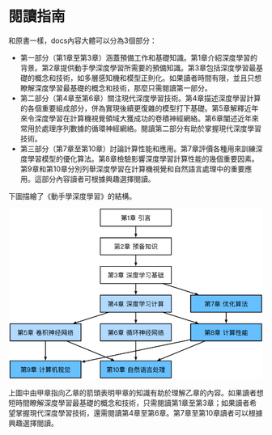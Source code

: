 # 閱讀指南
和原書一樣，docs內容大體可以分為3個部分：
* 第一部分（第1章至第3章）涵蓋預備工作和基礎知識。第1章介紹深度學習的背景。第2章提供動手學深度學習所需要的預備知識。第3章包括深度學習最基礎的概念和技術，如多層感知機和模型正則化。如果讀者時間有限，並且只想瞭解深度學習最基礎的概念和技術，那麼只需閱讀第一部分。
* 第二部分（第4章至第6章）關注現代深度學習技術。第4章描述深度學習計算的各個重要組成部分，併為實現後續更復雜的模型打下基礎。第5章解釋近年來令深度學習在計算機視覺領域大獲成功的卷積神經網絡。第6章闡述近年來常用於處理序列數據的循環神經網絡。閱讀第二部分有助於掌握現代深度學習技術。
* 第三部分（第7章至第10章）討論計算性能和應用。第7章評價各種用來訓練深度學習模型的優化算法。第8章檢驗影響深度學習計算性能的幾個重要因素。第9章和第10章分別列舉深度學習在計算機視覺和自然語言處理中的重要應用。這部分內容讀者可根據興趣選擇閱讀。

下圖描繪了《動手學深度學習》的結構。
<div align=center>
<img width="500" src="img/book-org.svg" alt="封面"/>
</div>

上圖中由甲章指向乙章的箭頭表明甲章的知識有助於理解乙章的內容。如果讀者想短時間瞭解深度學習最基礎的概念和技術，只需閱讀第1章至第3章；如果讀者希望掌握現代深度學習技術，還需閱讀第4章至第6章。第7章至第10章讀者可以根據興趣選擇閱讀。